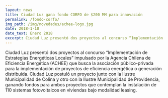 ```yaml
---
layout: news
title: Ciudad Luz gana fondo CORFO de $200 MM para innovación
permalink: /fondo-corfo/
img_path: /img/novedades/achee-logo.jpg
date: 2018-1-10
date_text: Enero 2018
excerpt: Ciudad Luz presentó dos proyectos al concurso “Implementación de Estrategias Energéticas Locales” impulsado por la Agencia Chilena de Eficiencia Energética (ACHEE) que busca...
---
```

Ciudad Luz presentó dos proyectos al concurso “Implementación de Estrategias Energéticas Locales” impulsado por la Agencia Chilena de Eficiencia Energética (ACHEE) que busca la asociación público-privada para la implementación de proyectos de eficiencia energética o generación distribuida. Ciudad Luz postuló un proyecto junto con la Ilustre Municipalidad de Colina y otro con la Ilustre Municipalidad de Providencia, ganando fondos para ambos proyectos que contemplan la instalación de 110 sistemas fotovoltaicos en viviendas bajo modalidad leasing.
